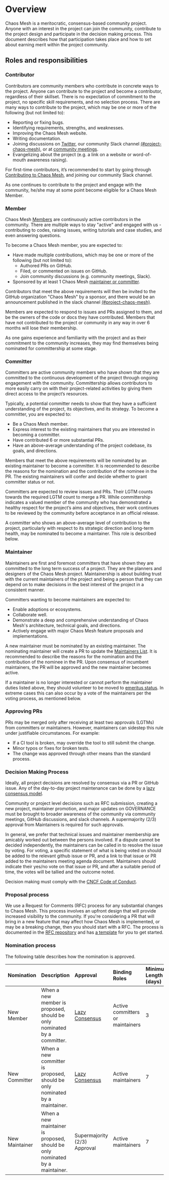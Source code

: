 # Overview

Chaos Mesh is a meritocratic, consensus-based community project. Anyone with an interest in the project can join the community, contribute to the project design and participate in the decision making process. This document describes how that participation takes place and how to set about earning merit within the project community.

## Roles and responsibilities

### Contributor

Contributors are community members who contribute in concrete ways to the project. Anyone can contribute to the project and become a contributor, regardless of their skillset. There is no expectation of commitment to the project, no specific skill requirements, and no selection process. There are many ways to contribute to the project, which may be one or more of the following (but not limited to):

- Reporting or fixing bugs.
- Identifying requirements, strengths, and weaknesses.
- Improving the Chaos Mesh website.
- Writing documentation.
- Joining discussions on [Twitter](https://twitter.com/chaos_mesh), our community Slack channel [(#project-chaos-mesh)](https://slack.cncf.io/), or at [community meetings](https://docs.google.com/document/d/1H8IfmhIJiJ1ltg-XLjqR_P_RaMHUGrl1CzvHnKM_9Sc/edit).
- Evangelizing about the project (e.g. a link on a website or word-of-mouth awareness raising).

For first-time contributors, it’s recommended to start by going through [Contributing to Chaos Mesh](https://github.com/chaos-mesh/chaos-mesh/blob/master/CONTRIBUTING.md), and joining our community Slack channel.

As one continues to contribute to the project and engage with the community, he/she may at some point become eligible for a Chaos Mesh Member.

### Member

Chaos Mesh [Members](https://github.com/orgs/chaos-mesh/people) are continuously active contributors in the community. There are multiple ways to stay "active" and engaged with us - contributing to codes, raising issues, writing tutorials and case studies, and even answering questions.

To become a Chaos Mesh member, you are expected to:

- Have made multiple contributions, which may be one or more of the following (but not limited to):
    - Authored PRs on GitHub.
    - Filed, or commented on issues on GitHub.
    - Join community discussions (e.g. community meetings, Slack).
- Sponsored by at least 1 Chaos Mesh [maintainer or committer](https://github.com/chaos-mesh/chaos-mesh/blob/master/MAINTAINERS.md).

Contributors that meet the above requirements will then be invited to the GitHub organization "Chaos Mesh" by a sponsor, and there would be an announcement published in the slack channel [(#project-chaos-mesh)](https://slack.cncf.io/).

Members are expected to respond to issues and PRs assigned to them, and be the owners of the code or docs they have contributed. Members that have not contributed to the project or community in any way in over 6 months will lose their membership.

As one gains experience and familiarity with the project and as their commitment to the community increases, they may find themselves being nominated for committership at some stage.

### Committer

Committers are active community members who have shown that they are committed to the continuous development of the project through ongoing engagement with the community. Committership allows contributors to more easily carry on with their project-related activities by giving them direct access to the project’s resources.

Typically, a potential committer needs to show that they have a sufficient understanding of the project, its objectives, and its strategy. To become a committer, you are expected to:

- Be a Chaos Mesh member.
- Express interest to the existing maintainers that you are interested in becoming a committer.
- Have contributed 6 or more substantial PRs.
- Have an above-average understanding of the project codebase, its goals, and directions.

Members that meet the above requirements will be nominated by an existing maintainer to become a committer. It is recommended to describe the reasons for the nomination and the contribution of the nominee in the PR. The existing maintainers will confer and decide whether to grant committer status or not.

Committers are expected to review issues and PRs. Their LGTM counts towards the required LGTM count to merge a PR. While committership indicates a valued member of the community who has demonstrated a healthy respect for the project’s aims and objectives, their work continues to be reviewed by the community before acceptance in an official release.

A committer who shows an above-average level of contribution to the project, particularly with respect to its strategic direction and long-term health, may be nominated to become a maintainer. This role is described below.

### Maintainer

Maintainers are first and foremost committers that have shown they are committed to the long term success of a project. They are the planners and designers of the Chaos Mesh project. Maintainership is about building trust with the current maintainers of the project and being a person that they can depend on to make decisions in the best interest of the project in a consistent manner.

Committers wanting to become maintainers are expected to:

- Enable adoptions or ecosystems.
- Collaborate well.
- Demonstrate a deep and comprehensive understanding of Chaos Mesh's architecture, technical goals, and directions.
- Actively engage with major Chaos Mesh feature proposals and implementations.

A new maintainer must be nominated by an existing maintainer. The nominating maintainer will create a PR to update the [Maintainers List](https://github.com/chaos-mesh/chaos-mesh/blob/master/MAINTAINERS.md). It is recommended to describe the reasons for the nomination and the contribution of the nominee in the PR. Upon consensus of incumbent maintainers, the PR will be approved and the new maintainer becomes active.

If a maintainer is no longer interested or cannot perform the maintainer duties listed above, they should volunteer to be moved to [emeritus status](https://github.com/chaos-mesh/chaos-mesh/blob/master/MAINTAINERS.md#emeritus-maintainers). In extreme cases this can also occur by a vote of the maintainers per the voting process, as mentioned below.

### Approving PRs

PRs may be merged only after receiving at least two approvals (LGTMs) from committers or maintainers. However, maintainers can sidestep this rule under justifiable circumstances. For example:

- If a CI tool is broken, may override the tool to still submit the change.
- Minor typos or fixes for broken tests.
- The change was approved through other means than the standard process.

### Decision Making Process

Ideally, all project decisions are resolved by consensus via a PR or GitHub issue. Any of the day-to-day project maintenance can be done by a [lazy consensus model](https://communitymgt.fandom.com/wiki/Lazy_consensus).

Community or project level decisions such as RFC submission, creating a new project, maintainer promotion, and major updates on GOVERNANCE must be brought to broader awareness of the community via community meetings, GitHub discussions, and slack channels. A supermajority (2/3) approval from Maintainers is required for such approvals.

In general, we prefer that technical issues and maintainer membership are amicably worked out between the persons involved. If a dispute cannot be decided independently, the maintainers can be called in to resolve the issue by voting. For voting, a specific statement of what is being voted on should be added to the relevant github issue or PR, and a link to that issue or PR added to the maintainers meeting agenda document. Maintainers should indicate their yes/no vote on that issue or PR, and after a suitable period of time, the votes will be tallied and the outcome noted.

Decision making must comply with the [CNCF Code of Conduct](https://github.com/chaos-mesh/chaos-mesh/blob/master/CODE_OF_CONDUCT.md).

### Proposal process

We use a Request for Comments (RFC) process for any substantial changes to Chaos Mesh. This process involves an upfront design that will provide increased visibility to the community. If you're considering a PR that will bring in a new feature that may affect how Chaos Mesh is implemented, or may be a breaking change, then you should start with a RFC. The process is documented in the [RFC repository](https://github.com/chaos-mesh/rfcs) and has [a template](https://github.com/chaos-mesh/rfcs/blob/main/template.md) for you to get started.

### Nomination process

The following table describes how the nomination is approved.

| Nomination            | Description                                                                               | Approval      | Binding Roles  | Minimum Length (days) |
| :----------------- | :---------------------------------------------------------------------------------------- | :------------ | :----------------- | :-------------------- |
| New Member       | When a new member is proposed, should be only nominated by a committer.    | [Lazy Consensus](https://communitymgt.fandom.com/wiki/Lazy_consensus) | Active committers or maintainers | 3                     |
| New Committer      | When a new committer is proposed, should be only nominated by a maintainer.  | [Lazy Consensus](https://communitymgt.fandom.com/wiki/Lazy_consensus) | Active maintainers | 7                     |
| New Maintainer     | When a new maintainer is proposed, should be only nominated by a maintainer. | Supermajority (2/3) Approval | Active maintainers | 7                     |
